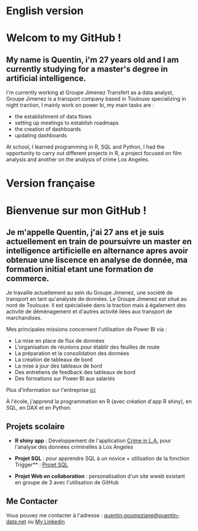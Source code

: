 # English version

# Welcom to my GitHub !

## My name is Quentin, i'm 27 years old and I am currently studying for a master's degree in artificial intelligence.

I'm currently working at Groupe Jimenez Transfert as a data analyst, Groupe Jimenez is a transport company based in Toulouse specializing in night traction, I mainly work on power bi, my main tasks are :

- the establishment of data flows
- setting up meetings to establish roadmaps
- the creation of dashboards
- updating dashboards

At school, I learned programming in R, SQL and Python, I had the opportunity to carry out different projects in R, a project focused on film analysis and another on the analysis of crime Los Angeles.

# Version française

# Bienvenue sur mon GitHub !

## Je m'appelle Quentin, j'ai 27 ans et je suis actuellement en train de poursuivre un master en intelligence artificielle en alternance apres avoir obtenue une liscence en analyse de donnée, ma formation initial etant une formation de commerce.

Je travaille actuellement au sein du Groupe Jimenez, une société de transport en tant qu'analyste de données. Le Groupe Jimenez est situé au nord de Toulouse. Il est spécialisée dans la traction mais à également des activité de déménagement et d'autres activité liées aux transport de marchandises. 

Mes principales missions concernent l'utilisation de Power BI via :

- La mise en place de flux de données
- L'organisation de réunions pour établir des feuilles de route
- La préparation et la consolidation des données
- La création de tableaux de bord
- La mise à jour des tableaux de bord
- Des entretiens de feedback des tableaux de bord
- Des formations sur Power BI aux salariés

Plus d'information sur l'entreprise [ici](https://www.jimenez-groupe.com/)
  
À l'école, j'apprend la programmation en R (avec création d'app R shiny), en SQL, en DAX et en Python.

## Projets scolaire
- **R shiny app** : Développement de l'application [Crime in L.A.](https://github.com/QuentinData/Crimes_Los_Angeles) pour l'analyse des données criminelles à Los Angeles

- **Projet SQL** : pour apprendre SQL à un novice + utilisation de la fonction Trigger** :
   [Projet SQL](https://view.genial.ly/65607ac013dc120011ad03e1/presentation-presentation-projet-de-recherches)
- **Projet Web en collaboration** : personalisation d'un site wweb existant en groupe de 3 avec l'utilisation de GitHub

## Me Contacter
Vous pouvez me contacter à l'adresse : quentin.goumeziane@quentin-data.net ou [My Linkedin](https://www.linkedin.com/in/quentin-goumeziane/)

<!--
**QuentinData/QuentinData** is a ✨ _special_ ✨ repository because its `README.md` (this file) appears on your GitHub profile.

Here are some ideas to get you started:

- 🔭 I’m currently working on ...
- 🌱 I’m currently learning ...
- 👯 I’m looking to collaborate on ...
- 🤔 I’m looking for help with ...
- 💬 Ask me about ...
- 📫 How to reach me: ...
- 😄 Pronouns: ...
- ⚡ Fun fact: ...
-->
